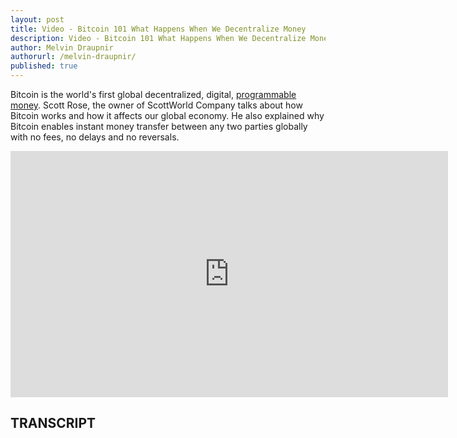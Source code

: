 ```yaml
---
layout: post
title: Video - Bitcoin 101 What Happens When We Decentralize Money
description: Video - Bitcoin 101 What Happens When We Decentralize Money
author: Melvin Draupnir
authorurl: /melvin-draupnir/
published: true
---
```


<p>Bitcoin is the world's first global decentralized, digital, <a href="/money-versus-currency/">programmable money</a>. Scott Rose, the owner of ScottWorld Company talks about how Bitcoin works and how it affects our global economy. He also explained why Bitcoin enables instant money transfer between any two parties globally with no fees, no delays and no reversals.</a>

<center><iframe width="700" height="394" src="https://www.youtube.com/embed/EzFOwFXlR48" frameborder="0" allowfullscreen></iframe></center>

<h2>TRANSCRIPT</h2>
